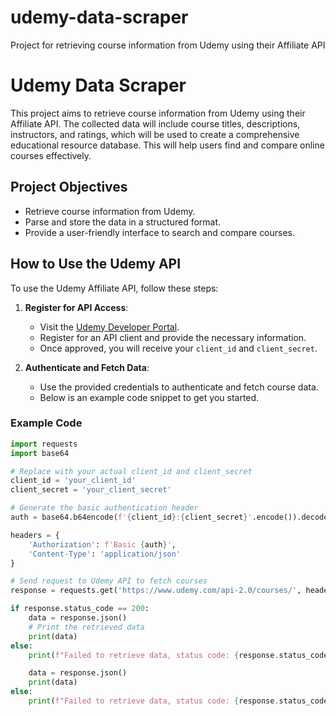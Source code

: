 # udemy-data-scraper
Project for retrieving course information from Udemy using their Affiliate API
# Udemy Data Scraper

This project aims to retrieve course information from Udemy using their Affiliate API. The collected data will include course titles, descriptions, instructors, and ratings, which will be used to create a comprehensive educational resource database. This will help users find and compare online courses effectively.

## Project Objectives

- Retrieve course information from Udemy.
- Parse and store the data in a structured format.
- Provide a user-friendly interface to search and compare courses.

## How to Use the Udemy API

To use the Udemy Affiliate API, follow these steps:

1. **Register for API Access**:
   - Visit the [Udemy Developer Portal](https://www.udemy.com/developers/affiliate).
   - Register for an API client and provide the necessary information.
   - Once approved, you will receive your `client_id` and `client_secret`.

2. **Authenticate and Fetch Data**:
   - Use the provided credentials to authenticate and fetch course data.
   - Below is an example code snippet to get you started.

### Example Code

```python
import requests
import base64

# Replace with your actual client_id and client_secret
client_id = 'your_client_id'
client_secret = 'your_client_secret'

# Generate the basic authentication header
auth = base64.b64encode(f'{client_id}:{client_secret}'.encode()).decode()

headers = {
    'Authorization': f'Basic {auth}',
    'Content-Type': 'application/json'
}

# Send request to Udemy API to fetch courses
response = requests.get('https://www.udemy.com/api-2.0/courses/', headers=headers)

if response.status_code == 200:
    data = response.json()
    # Print the retrieved data
    print(data)
else:
    print(f"Failed to retrieve data, status code: {response.status_code}")

    data = response.json()
    print(data)
else:
    print(f"Failed to retrieve data, status code: {response.status_code}")

